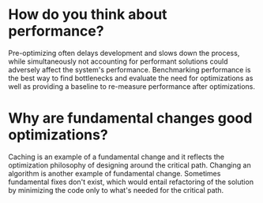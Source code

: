 # How do you think about performance?

Pre-optimizing often delays development and slows down
the process, while simultaneously not accounting for
performant solutions could adversely affect the system's
performance. Benchmarking performance is the best way to find
bottlenecks and evaluate the need for optimizations as well as
providing a baseline to re-measure performance after optimizations.

# Why are fundamental changes good optimizations?

Caching is an example of a fundamental change and it reflects
the optimization philosophy of designing around the critical path.
Changing an algorithm is another example of fundamental change.
Sometimes fundamental fixes don't exist, which would entail
refactoring of the solution by minimizing the code only to
what's needed for the critical path.
